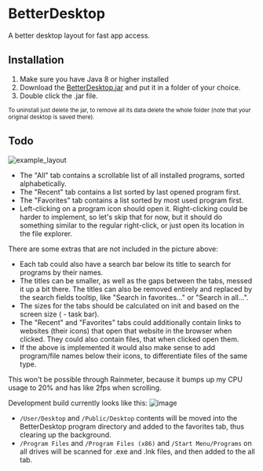 # BetterDesktop
A better desktop layout for fast app access.

## Installation
1. Make sure you have Java 8 or higher installed
2. Download the [BetterDesktop.jar](https://github.com/Osiris-Team/BetterDesktop/tree/target/BetterDesktop.jar)
and put it in a folder of your choice.
3. Double click the .jar file.

<small>To uninstall just delete the jar, 
to remove all its data delete the whole folder (note that your original desktop is saved there).</small>


## Todo
![example_layout](https://user-images.githubusercontent.com/59899645/212469912-bd92e675-2a63-47b9-b63c-46cbbadf7b7c.png)
- The "All" tab contains a scrollable list of all installed programs, sorted alphabetically.
- The "Recent" tab contains a list sorted by last opened program first.
- The "Favorites" tab contains a list sorted by most used program first.
- Left-clicking on a program icon should open it. Right-clicking could be harder to implement, so let's skip that for now, but it should do something similar to the regular right-click, or just open its location in the file explorer.

There are some extras that are not included in the picture above:
- Each tab could also have a search bar below its title to search for programs by their names.
- The titles can be smaller, as well as the gaps between the tabs, messed it up a bit there. The titles can also be removed entirely and replaced by the search fields tooltip, like "Search in favorites..." or "Search in all...".
- The sizes for the tabs should be calculated on init and based on the screen size ( - task bar).
- The "Recent" and "Favorites" tabs could additionally contain links to websites (their icons) that open that website in the browser when clicked. They could also contain files, that when clicked open them.
- If the above is implemented it would also make sense to add program/file names below their icons, to differentiate files of the same type.

This won't be possible through Rainmeter, because it bumps up my CPU usage to 20% and has like 2fps when scrolling.

Development build currently looks like this:
![image](https://user-images.githubusercontent.com/59899645/212994843-039dd25f-458e-4ef6-a03d-41378968f582.png)

- `/User/Desktop` and `/Public/Desktop` contents will be moved into the BetterDesktop program directory
and added to the favorites tab, thus clearing up the background.
- `/Program Files` and `/Program Files (x86)` and `/Start Menu/Programs` 
on all drives will be scanned for .exe and .lnk files, and then added to the all tab.




